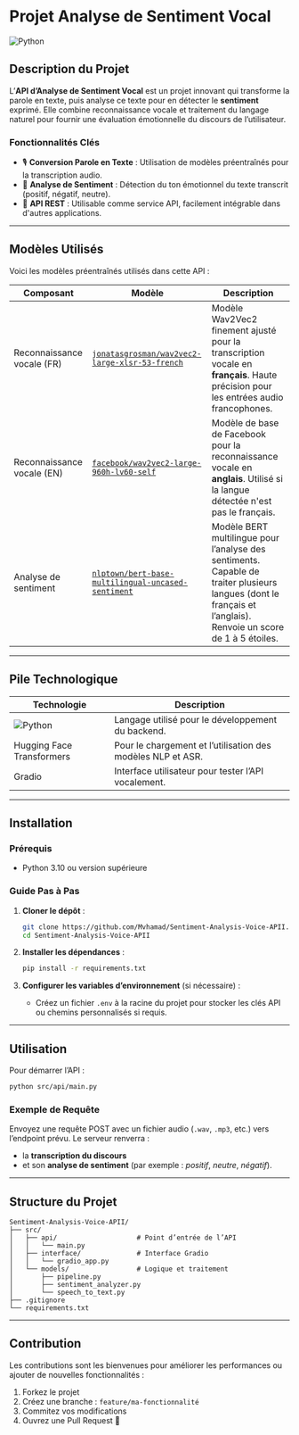 # Projet Analyse de Sentiment Vocal

![Python](https://img.shields.io/badge/Python-3.10-blue.svg)

## Description du Projet

L’**API d’Analyse de Sentiment Vocal** est un projet innovant qui transforme la parole en texte, puis analyse ce texte pour en détecter le **sentiment** exprimé. Elle combine reconnaissance vocale et traitement du langage naturel pour fournir une évaluation émotionnelle du discours de l’utilisateur.

### Fonctionnalités Clés

* 🎙️ **Conversion Parole en Texte** : Utilisation de modèles préentraînés pour la transcription audio.
* 💬 **Analyse de Sentiment** : Détection du ton émotionnel du texte transcrit (positif, négatif, neutre).
* 🔗 **API REST** : Utilisable comme service API, facilement intégrable dans d'autres applications.

---

## Modèles Utilisés

Voici les modèles préentraînés utilisés dans cette API :

| Composant                  | Modèle                                                                                                                        | Description                                                                                                                                                     |
| -------------------------- | ----------------------------------------------------------------------------------------------------------------------------- | --------------------------------------------------------------------------------------------------------------------------------------------------------------- |
| Reconnaissance vocale (FR) | [`jonatasgrosman/wav2vec2-large-xlsr-53-french`](https://huggingface.co/jonatasgrosman/wav2vec2-large-xlsr-53-french)         | Modèle Wav2Vec2 finement ajusté pour la transcription vocale en **français**. Haute précision pour les entrées audio francophones.                              |
| Reconnaissance vocale (EN) | [`facebook/wav2vec2-large-960h-lv60-self`](https://huggingface.co/facebook/wav2vec2-large-960h-lv60-self)                     | Modèle de base de Facebook pour la reconnaissance vocale en **anglais**. Utilisé si la langue détectée n'est pas le français.                                   |
| Analyse de sentiment       | [`nlptown/bert-base-multilingual-uncased-sentiment`](https://huggingface.co/nlptown/bert-base-multilingual-uncased-sentiment) | Modèle BERT multilingue pour l’analyse des sentiments. Capable de traiter plusieurs langues (dont le français et l’anglais). Renvoie un score de 1 à 5 étoiles. |

---

## Pile Technologique

| Technologie                                                  | Description                                                 |
| ------------------------------------------------------------ | ----------------------------------------------------------- |
| ![Python](https://img.shields.io/badge/Python-3.10-blue.svg) | Langage utilisé pour le développement du backend.           |
| Hugging Face Transformers                                    | Pour le chargement et l’utilisation des modèles NLP et ASR. |
| Gradio                                                       | Interface utilisateur pour tester l’API vocalement.         |

---

## Installation

### Prérequis

* Python 3.10 ou version supérieure

### Guide Pas à Pas

1. **Cloner le dépôt** :

   ```bash
   git clone https://github.com/Mvhamad/Sentiment-Analysis-Voice-APII.git
   cd Sentiment-Analysis-Voice-APII
   ```

2. **Installer les dépendances** :

   ```bash
   pip install -r requirements.txt
   ```

3. **Configurer les variables d’environnement** (si nécessaire) :

   * Créez un fichier `.env` à la racine du projet pour stocker les clés API ou chemins personnalisés si requis.

---

## Utilisation

Pour démarrer l’API :

```bash
python src/api/main.py
```

### Exemple de Requête

Envoyez une requête POST avec un fichier audio (`.wav`, `.mp3`, etc.) vers l’endpoint prévu. Le serveur renverra :

* la **transcription du discours**
* et son **analyse de sentiment** (par exemple : *positif*, *neutre*, *négatif*).

---

## Structure du Projet

```
Sentiment-Analysis-Voice-APII/
├── src/
│   ├── api/                    # Point d’entrée de l’API
│   │   └── main.py
│   ├── interface/              # Interface Gradio
│   │   └── gradio_app.py
│   └── models/                 # Logique et traitement
│       ├── pipeline.py
│       ├── sentiment_analyzer.py
│       └── speech_to_text.py
├── .gitignore
└── requirements.txt
```

---

## Contribution

Les contributions sont les bienvenues pour améliorer les performances ou ajouter de nouvelles fonctionnalités :

1. Forkez le projet
2. Créez une branche : `feature/ma-fonctionnalité`
3. Commitez vos modifications
4. Ouvrez une Pull Request 🧠
